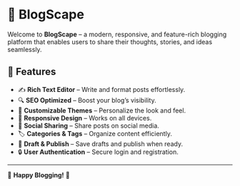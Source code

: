 # 📖 BlogScape

Welcome to **BlogScape** – a modern, responsive, and feature-rich blogging platform that enables users to share their thoughts, stories, and ideas seamlessly.

## 🚀 Features
- ✍️ **Rich Text Editor** – Write and format posts effortlessly.
- 🔍 **SEO Optimized** – Boost your blog’s visibility.
- 🎨 **Customizable Themes** – Personalize the look and feel.
- 📱 **Responsive Design** – Works on all devices.
- 📢 **Social Sharing** – Share posts on social media.
- 🏷️ **Categories & Tags** – Organize content efficiently.
- 📝 **Draft & Publish** – Save drafts and publish when ready.
- 🔒 **User Authentication** – Secure login and registration.
---

🌟 **Happy Blogging!** 🚀

